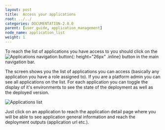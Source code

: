 ```yaml
---
layout: post
title:  Access your applications
root: ../../
categories: DOCUMENTATION-2.0.0
parent: [user_guide, application_management]
node_name: application_list
weight: 1
---
```


To reach the list of applications you have access to you should click on the ![Applications navigation button](../../images/2.0.0/user_guide/applications/app_menu.png){: height="26px" .inline} button in the main navigation bar.

The screen shows you the list of applications you can access (basically any application you have a role assigned to). If you are a platform admin you can see all applications on the list. For each application you can toggle the display of it's environments to see the state of the deployment as well as the deployed version.

![Applications list](../../images/2.0.0/user_guide/applications/application_list.png)

Just click on an application to reach the application detail page where you will be able to see application general information and reach the deployment outputs (application url etc.).
